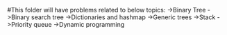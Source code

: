 #This folder will have problems related to below topics:
  ->Binary Tree
  ->Binary search tree
  ->Dictionaries and hashmap
  ->Generic trees
  ->Stack
  ->Priority queue
  ->Dynamic programming
